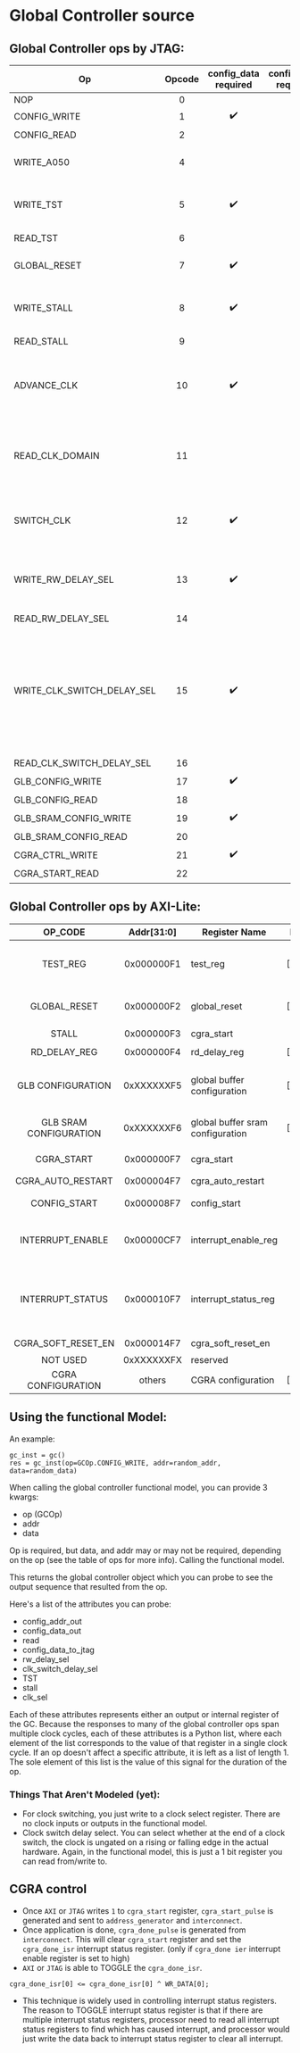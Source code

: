 # Global Controller source

## Global Controller ops by JTAG:
| Op                           | Opcode |config_data required   | config_addr required | Has output | Notes
| -----------------------------| :----: | :--------:            | :-------:            | :----:     | --------
|  NOP                         | 0 |                      |                      | 
|  CONFIG_WRITE                | 1 |:heavy_check_mark:   | :heavy_check_mark:   |            |        
|  CONFIG_READ                 | 2 |                     |  :heavy_check_mark:  | :heavy_check_mark: |           
|  WRITE_A050                  | 4 |                      |                      | :heavy_check_mark: | output A050 to JTAG. "Is the chip alive?"
|  WRITE_TST                   | 5 | :heavy_check_mark:   |                      |                    | A register we can r/w to. Doesn't do anything.
|  READ_TST                    | 6 |   |    | :heavy_check_mark: |          
|  GLOBAL_RESET                | 7 |:heavy_check_mark:  |   |   | Reset the CGRA fabric, but not the controller.
|  WRITE_STALL                 | 8 |:heavy_check_mark: |   |    |  Stall: N-bit register, where N=# of stall domains
|  READ_STALL                  | 9 |  |   | :heavy_check_mark: |       
|  ADVANCE_CLK                 | 10 |:heavy_check_mark:  | :heavy_check_mark:  |  |  Deassert stall domains asserted in config_addr for config_data cycles
|  READ_CLK_DOMAIN             | 11 |  |   |   :heavy_check_mark: |  Are we running the tiles on TCK or the faster system_clk? 0: TCK, 1: system_clk
|  SWITCH_CLK                  | 12 |:heavy_check_mark:  |   |     |    Switch to fast clk (config_data=1) or TCK (config_data=0)
|  WRITE_RW_DELAY_SEL          | 13 |:heavy_check_mark:  |    |     |  controls how long read/write as asserted for a config_read or config_write
|  READ_RW_DELAY_SEL           | 14 | |   |  :heavy_check_mark: |      
|  WRITE_CLK_SWITCH_DELAY_SEL  | 15 | :heavy_check_mark: |   |    |  Controls whether the clock is ungated on a rising edge (config_data=1) or a falling edge (config_data=0). Not actually modeled in functional model   
|  READ_CLK_SWITCH_DELAY_SEL   | 16 |  |   |  :heavy_check_mark: |
|  GLB_CONFIG_WRITE   | 17 | :heavy_check_mark: | :heavy_check_mark:  |  |
|  GLB_CONFIG_READ   | 18 |  | :heavy_check_mark: |  :heavy_check_mark: |
|  GLB_SRAM_CONFIG_WRITE   | 19 |:heavy_check_mark:  |  :heavy_check_mark: |  |
|  GLB_SRAM_CONFIG_READ   | 20 |  | :heavy_check_mark:  |  :heavy_check_mark: |
|  CGRA_CTRL_WRITE   | 21 |  :heavy_check_mark: |:heavy_check_mark: |  |
|  CGRA_START_READ   | 22 |  |  :heavy_check_mark: |  :heavy_check_mark: |


## Global Controller ops by AXI-Lite:
|         OP_CODE        | Addr[31:0] | Register Name                    |  Data  |        Write       |        Read        |                                  Notes                                  |
|:----------------------:|:----------:|----------------------------------|:------:|:------------------:|:------------------:|:-----------------------------------------------------------------------:|
|        TEST_REG        | 0x000000F1 | test_reg                         | [31:0] | :heavy_check_mark: | :heavy_check_mark: |              Do nothing. Just to check AXI-Lite is working.             |
|      GLOBAL_RESET      | 0x000000F2 | global_reset                     | [31:0] | :heavy_check_mark: |                    |                 Apply reset. Clock cycle is set by data.                |
|          STALL         | 0x000000F3 | cgra_start                       |  [3:0] | :heavy_check_mark: | :heavy_check_mark: |                                                                         |
| RD_DELAY_REG           | 0x000000F4 | rd_delay_reg                     | [31:0] | :heavy_check_mark: | :heavy_check_mark: |                                                                         |
| GLB CONFIGURATION      | 0xXXXXXXF5 | global buffer configuration      | [31:0] | :heavy_check_mark: | :heavy_check_mark: | Addr[31:8] are used as glb configuration address                        |
| GLB SRAM CONFIGURATION | 0xXXXXXXF6 | global buffer sram configuration | [31:0] | :heavy_check_mark: | :heavy_check_mark: | Addr[31:8] are used as glb sram address                                 |
| CGRA_START             | 0x000000F7 | cgra_start                       | [0]    | :heavy_check_mark: | :heavy_check_mark: | Clear on cgra_done                                                      |
| CGRA_AUTO_RESTART      | 0x000004F7 | cgra_auto_restart                | [0]    | :heavy_check_mark: | :heavy_check_mark: | Clear on restart                                                        |
|      CONFIG_START      | 0x000008F7 | config_start                     |   [0]  | :heavy_check_mark: | :heavy_check_mark: |                           Clear on config_done                          |
|    INTERRUPT_ENABLE    | 0x00000CF7 | interrupt_enable_reg             |  [1:0] | :heavy_check_mark: | :heavy_check_mark: |            bit[0]: cgra_done_ier <br> bit[1]: config_done_ier           |
|    INTERRUPT_STATUS    | 0x000010F7 | interrupt_status_reg             |  [1:0] | :heavy_check_mark: | :heavy_check_mark: | bit[0]: cgra_done_isr <br> bit[1]: config_done_isr <br> TOGGLE on Write |
|   CGRA_SOFT_RESET_EN   | 0x000014F7 | cgra_soft_reset_en               |   [0]  | :heavy_check_mark: | :heavy_check_mark: |                                                           |
| NOT USED               | 0xXXXXXXFX | reserved                         |        |                    |                    |                                                                         |
| CGRA CONFIGURATION     | others     | CGRA configuration               | [31:0] | :heavy_check_mark: | :heavy_check_mark: |                                                                         |


## Using the functional Model:
An example:
```
gc_inst = gc()
res = gc_inst(op=GCOp.CONFIG_WRITE, addr=random_addr, data=random_data)
```

When calling the global controller functional model, you can provide 3 kwargs: 
- op (GCOp)
- addr
- data

Op is required, but data, and addr may or may not be required, depending on the op (see the table of ops for more info).
Calling the functional model.

This returns the global controller object which you can probe to see the output sequence that resulted from the op.

Here's a list of the attributes you can probe:
- config_addr_out
- config_data_out
- read
- config_data_to_jtag
- rw_delay_sel
- clk_switch_delay_sel
- TST
- stall
- clk_sel

Each of these attributes represents either an output or internal register of the GC. Because the responses to many of the global controller ops span multiple clock cycles, each of these attributes is a Python list, where each element of the list corresponds to the value of that register in a single clock cycle. If an op doesn't affect a specific attribute, it is left as a list of length 1. The sole element of this list is the value of this signal for the duration of the op.



### Things That Aren't Modeled (yet):
- For clock switching, you just write to a clock select register. There are no clock inputs or outputs in the functional model.
- Clock switch delay select. You can select whether at the end of a clock switch, the clock is ungated on a rising or falling edge in the actual hardware. Again, in the functional model, this is just a 1 bit register you can read from/write to.

## CGRA control
- Once `AXI` or `JTAG` writes `1` to `cgra_start` register, `cgra_start_pulse` is generated and sent to `address_generator` and `interconnect`.
- Once application is done, `cgra_done_pulse` is generated from `interconnect`. This will clear `cgra_start` register and set the `cgra_done_isr` interrupt status register. (only if `cgra_done ier` interrupt enable register is set to high)
- `AXI` or `JTAG` is able to TOGGLE the `cgra_done_isr`. 
```
cgra_done_isr[0] <= cgra_done_isr[0] ^ WR_DATA[0];
```
- This technique is widely used in controlling interrupt status registers. The reason to TOGGLE interrupt status register is that if there are multiple interrupt status registers, processor need to read all interrupt status registers to find which has caused interrupt, and processor would just write the data back to interrupt status register to clear all interrupt.
